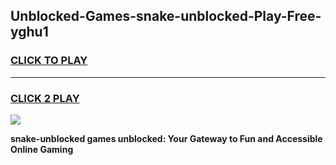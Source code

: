 
## Unblocked-Games-snake-unblocked-Play-Free-yghu1
<h3>
<a href="https://premium76.site?title=snake-unblocked&ref=23A">CLICK TO PLAY</a></h3>
<hr>

<h3>
<a href="https://premium76.site?title=snake-unblocked&ref=23A">CLICK 2 PLAY</a>
  
</h3>

<a href="https://premium76.site?title=snake-unblocked&ref=23A"><img src="https://clearcache.store/games.png"></a>


**snake-unblocked games unblocked: Your Gateway to Fun and Accessible Online Gaming**
